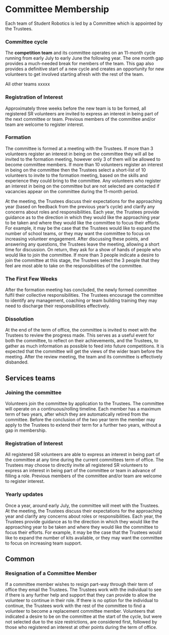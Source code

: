 # Committee Membership

Each team of Student Robotics is led by a Committee which is appointed by the Trustees.  

### Committee cycle

The **competition team** and its committee operates on an 11-month cycle running from early July to early June the following year. The one month gap provides a much-needed break for members of the team. This gap also provides a definitive start of a new cycle and creates an opportunity for new volunteers to get involved starting afresh with the rest of the team.

All other teams xxxxx

### Registration of Interest

Approximately three weeks before the new team is to be formed, all registered SR volunteers are invited to express an interest in being part of the next committee or team. Previous members of the committee and/or team are welcome to register interest. 

### Formation

The committee is formed at a meeting with the Trustees. If more than 3 volunteers register an interest in being on the committee they will all be invited to the formation meeting, however only 3 of them will be allowed to become committee members. If more than 10 volunteers register an interest in being on the committee then the Trustees select a short-list of 10 volunteers to invite to the formation meeting, based on the skills and experience they could bring to the committee. Any volunteers who register an interest in being on the committee but are not selected are contacted if vacancies appear on the committee during the 11-month period.

At the meeting, the Trustees discuss their expectations for the approaching year (based on feedback from the previous year’s cycle) and clarify any concerns about roles and responsibilities. Each year, the Trustees provide guidance as to the direction in which they would like the approaching year to be taken and where they would like the committee to focus their efforts. For example, it may be the case that the Trustees would like to expand the number of school teams, or they may want the committee to focus on increasing volunteer engagement. After discussing these points, and answering any questions, the Trustees leave the meeting, allowing a short time for discussion. On return, they ask for a show of hands of people who would like to join the committee. If more than 3 people indicate a desire to join the committee at this stage, the Trustees select the 3 people that they feel are most able to take on the responsibilities of the committee.

### The First Few Weeks

After the formation meeting has concluded, the newly formed committee fulfil their collective responsibilities. The Trustees encourage the committee to identify any management, coaching or team building training they may need to discharge their responsibilities effectively.

### Dissolution

At the end of the term of office, the committee is invited to meet with the Trustees to review the progress made. This serves as a useful event for both the committee, to reflect on their achievements, and the Trustees, to gather as much information as possible to feed into future competitions. It is expected that the committee will get the views of the wider team before the meeting. After the review meeting, the team and its committee is effectively disbanded.

## Services teams

### Joining the committee

Volunteers join the committee by application to the Trustees. The committee will operate on a continuous/rolling timeline. Each member has a maximum term of two years, after which they are automatically retired from the committee. Before the conclusion of the two year term the member may apply to the Trustees to extend their term for a further two years, without a gap in membership.

### Registration of Interest

All registered SR volunteers are able to express an interest in being part of the committee at any time during the current committees term of office. The Trustees may choose to directly invite all registered SR volunteers to express an interest in being part of the committee or team in advance of filling a role. Previous members of the committee and/or team are welcome to register interest. 

### Yearly updates

Once a year, around early July, the committee will meet with the Trustees. At the meeting, the Trustees discuss their expectations for the approaching year and clarify any concerns about roles or responsibilities. Each year, the Trustees provide guidance as to the direction in which they would like the approaching year to be taken and where they would like the committee to focus their efforts. For example, it may be the case that the Trustees would like to expand the number of kits available, or they may want the committee to focus on increasing team support.

## Common

### Resignation of a Committee Member

If a committee member wishes to resign part-way through their term of office they email the Trustees. The Trustees work with the individual to see if there is any further help and support that they can provide to allow the volunteer  to continue in their role. If there is no option for the individual to continue, the Trustees work with the rest of the committee to find a volunteer to become a replacement committee member. Volunteers that indicated a desire to be on the committee at the start of the cycle, but were not selected due to the size restrictions, are considered first, followed by those who registered an interest at other points during the term of office.
